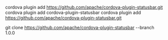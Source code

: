 cordova plugin add https://github.com/apache/cordova-plugin-statusbar.git
cordova plugin add cordova-plugin-statusbar
cordova plugin add https://github.com/apache/cordova-plugin-statusbar.git

git clone https://github.com/apache/cordova-plugin-statusbar --branch 1.0.0